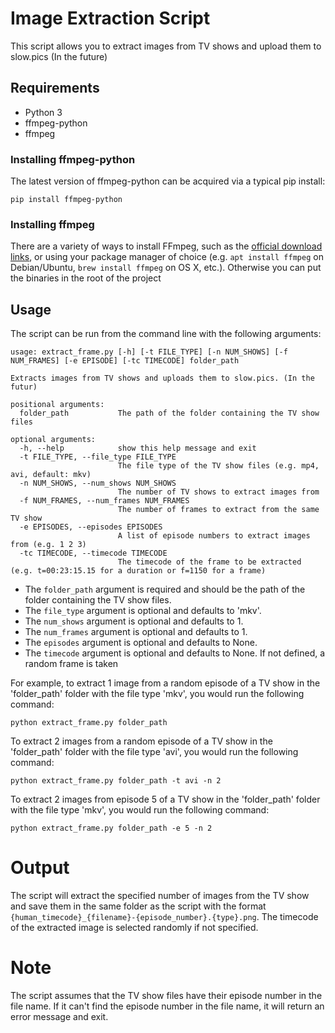 # Image Extraction Script
This script allows you to extract images from TV shows and upload them to slow.pics (In the future)

## Requirements
- Python 3
- ffmpeg-python
- ffmpeg

### Installing ffmpeg-python
The latest version of ffmpeg-python can be acquired via a typical pip install:
```
pip install ffmpeg-python
```

### Installing ffmpeg

There are a variety of ways to install FFmpeg, such as the [official download links](https://ffmpeg.org/download.html), or using your package manager of choice (e.g. `apt install ffmpeg` on Debian/Ubuntu, `brew install ffmpeg` on OS X, etc.).
Otherwise you can put the binaries in the root of the project


## Usage
The script can be run from the command line with the following arguments:

```
usage: extract_frame.py [-h] [-t FILE_TYPE] [-n NUM_SHOWS] [-f NUM_FRAMES] [-e EPISODE] [-tc TIMECODE] folder_path

Extracts images from TV shows and uploads them to slow.pics. (In the futur)

positional arguments:
  folder_path           The path of the folder containing the TV show files

optional arguments:
  -h, --help            show this help message and exit
  -t FILE_TYPE, --file_type FILE_TYPE
                        The file type of the TV show files (e.g. mp4, avi, default: mkv)
  -n NUM_SHOWS, --num_shows NUM_SHOWS
                        The number of TV shows to extract images from
  -f NUM_FRAMES, --num_frames NUM_FRAMES
                        The number of frames to extract from the same TV show
  -e EPISODES, --episodes EPISODES
                        A list of episode numbers to extract images from (e.g. 1 2 3)
  -tc TIMECODE, --timecode TIMECODE
                        The timecode of the frame to be extracted (e.g. t=00:23:15.15 for a duration or f=1150 for a frame)
```

- The `folder_path` argument is required and should be the path of the folder containing the TV show files. 
- The `file_type` argument is optional and defaults to 'mkv'. 
- The `num_shows` argument is optional and defaults to 1. 
- The `num_frames` argument is optional and defaults to 1. 
- The `episodes` argument is optional and defaults to None.
- The `timecode` argument is optional and defaults to None. If not defined, a random frame is taken

For example, to extract 1 image from a random episode of a TV show in the 'folder_path' folder with the file type 'mkv', you would run the following command:
```
python extract_frame.py folder_path
```

To extract 2 images from a random episode of a TV show in the 'folder_path' folder with the file type 'avi', you would run the following command:
```
python extract_frame.py folder_path -t avi -n 2
```

To extract 2 images from episode 5 of a TV show in the 'folder_path' folder with the file type 'mkv', you would run the following command:
```
python extract_frame.py folder_path -e 5 -n 2
```

# Output
The script will extract the specified number of images from the TV show and save them in the same folder as the script with the format `{human_timecode}_{filename}-{episode_number}.{type}.png`. 
The timecode of the extracted image is selected randomly if not specified.

# Note
The script assumes that the TV show files have their episode number in the file name. If it can't find the episode number in the file name, it will return an error message and exit.